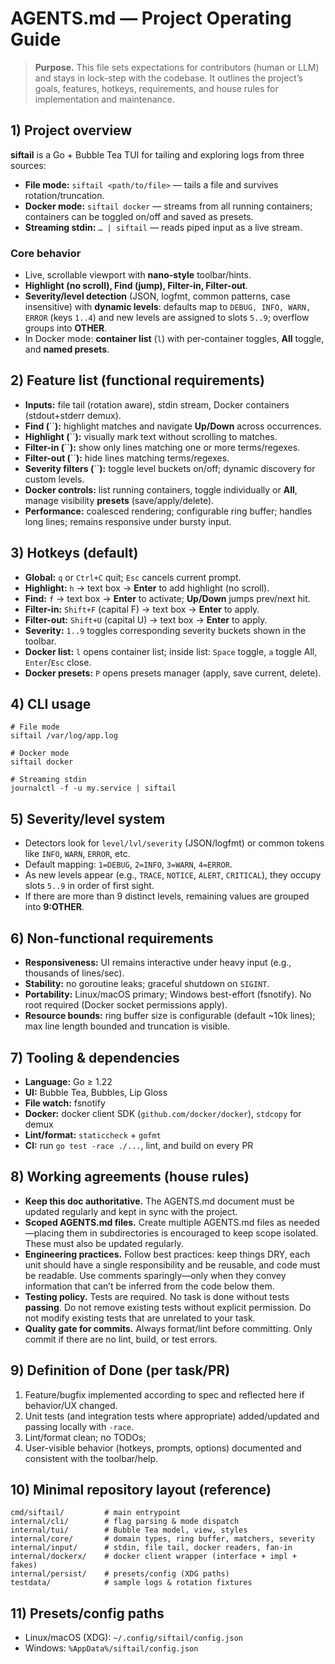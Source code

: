 # AGENTS.md — Project Operating Guide

> **Purpose.** This file sets expectations for contributors (human or LLM) and stays in lock-step with the codebase. It outlines the project’s goals, features, hotkeys, requirements, and house rules for implementation and maintenance.

## 1) Project overview

**siftail** is a Go + Bubble Tea TUI for tailing and exploring logs from three sources:

* **File mode:** `siftail <path/to/file>` — tails a file and survives rotation/truncation.
* **Docker mode:** `siftail docker` — streams from all running containers; containers can be toggled on/off and saved as presets.
* **Streaming stdin:** `… | siftail` — reads piped input as a live stream.

### Core behavior

* Live, scrollable viewport with **nano-style** toolbar/hints.
* **Highlight (no scroll), Find (jump), Filter-in, Filter-out**.
* **Severity/level detection** (JSON, logfmt, common patterns, case insensitive) with **dynamic levels**: defaults map to `DEBUG, INFO, WARN, ERROR` (keys `1..4`) and new levels are assigned to slots `5..9`; overflow groups into **OTHER**.
* In Docker mode: **container list** (`l`) with per-container toggles, **All** toggle, and **named presets**.

## 2) Feature list (functional requirements)

* **Inputs:** file tail (rotation aware), stdin stream, Docker containers (stdout+stderr demux).
* **Find (**\`\`**):** highlight matches and navigate **Up/Down** across occurrences.
* **Highlight (**\`\`**):** visually mark text without scrolling to matches.
* **Filter-in (**\`\`**):** show only lines matching one or more terms/regexes.
* **Filter-out (**\`\`**):** hide lines matching terms/regexes.
* **Severity filters (**\`\`**):** toggle level buckets on/off; dynamic discovery for custom levels.
* **Docker controls:** list running containers, toggle individually or **All**, manage visibility **presets** (save/apply/delete).
* **Performance:** coalesced rendering; configurable ring buffer; handles long lines; remains responsive under bursty input.

## 3) Hotkeys (default)

* **Global:** `q` or `Ctrl+C` quit; `Esc` cancels current prompt.
* **Highlight:** `h` → text box → **Enter** to add highlight (no scroll).
* **Find:** `f` → text box → **Enter** to activate; **Up/Down** jumps prev/next hit.
* **Filter-in:** `Shift+F` (capital F) → text box → **Enter** to apply.
* **Filter-out:** `Shift+U` (capital U) → text box → **Enter** to apply.
* **Severity:** `1..9` toggles corresponding severity buckets shown in the toolbar.
* **Docker list:** `l` opens container list; inside list: `Space` toggle, `a` toggle All, `Enter`/`Esc` close.
* **Docker presets:** `P` opens presets manager (apply, save current, delete).

## 4) CLI usage

```
# File mode
siftail /var/log/app.log

# Docker mode
siftail docker

# Streaming stdin
journalctl -f -u my.service | siftail

```

## 5) Severity/level system

* Detectors look for `level/lvl/severity` (JSON/logfmt) or common tokens like `INFO`, `WARN`, `ERROR`, etc.
* Default mapping: `1=DEBUG`, `2=INFO`, `3=WARN`, `4=ERROR`.
* As new levels appear (e.g., `TRACE`, `NOTICE`, `ALERT`, `CRITICAL`), they occupy slots `5..9` in order of first sight.
* If there are more than 9 distinct levels, remaining values are grouped into **9\:OTHER**.

## 6) Non-functional requirements

* **Responsiveness:** UI remains interactive under heavy input (e.g., thousands of lines/sec).
* **Stability:** no goroutine leaks; graceful shutdown on `SIGINT`.
* **Portability:** Linux/macOS primary; Windows best-effort (fsnotify). No root required (Docker socket permissions apply).
* **Resource bounds:** ring buffer size is configurable (default \~10k lines); max line length bounded and truncation is visible.

## 7) Tooling & dependencies

* **Language:** Go ≥ 1.22
* **UI:** Bubble Tea, Bubbles, Lip Gloss
* **File watch:** fsnotify
* **Docker:** docker client SDK (`github.com/docker/docker`), `stdcopy` for demux
* **Lint/format:** `staticcheck` + `gofmt`
* **CI:** run `go test -race ./...`, lint, and build on every PR

## 8) Working agreements (house rules)

* **Keep this doc authoritative.** The AGENTS.md document must be updated regularly and kept in sync with the project.
* **Scoped AGENTS.md files.** Create multiple AGENTS.md files as needed—placing them in subdirectories is encouraged to keep scope isolated. These must also be updated regularly.
* **Engineering practices.** Follow best practices: keep things DRY, each unit should have a single responsibility and be reusable, and code must be readable. Use comments sparingly—only when they convey information that can’t be inferred from the code below them.
* **Testing policy.** Tests are required. No task is done without tests **passing**. Do not remove existing tests without explicit permission. Do not modify existing tests that are unrelated to your task.
* **Quality gate for commits.** Always format/lint before committing. Only commit if there are no lint, build, or test errors.

## 9) Definition of Done (per task/PR)

1. Feature/bugfix implemented according to spec and reflected here if behavior/UX changed.
2. Unit tests (and integration tests where appropriate) added/updated and passing locally with `-race`.
3. Lint/format clean; no TODOs;
4. User-visible behavior (hotkeys, prompts, options) documented and consistent with the toolbar/help.

## 10) Minimal repository layout (reference)

```
cmd/siftail/         # main entrypoint
internal/cli/        # flag parsing & mode dispatch
internal/tui/        # Bubble Tea model, view, styles
internal/core/       # domain types, ring buffer, matchers, severity
internal/input/      # stdin, file tail, docker readers, fan-in
internal/dockerx/    # docker client wrapper (interface + impl + fakes)
internal/persist/    # presets/config (XDG paths)
testdata/            # sample logs & rotation fixtures
```

## 11) Presets/config paths

* Linux/macOS (XDG): `~/.config/siftail/config.json`
* Windows: `%AppData%/siftail/config.json`
